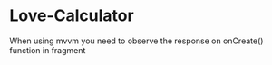 # Love-Calculator
When using mvvm you need to observe the response on onCreate() function in fragment
